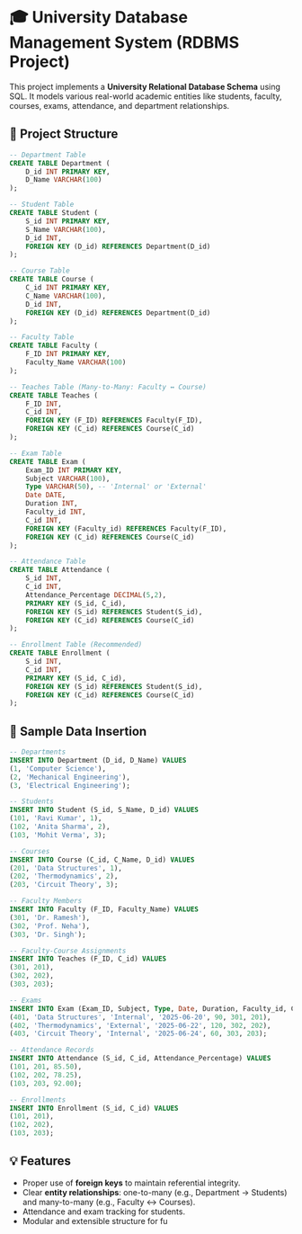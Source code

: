 # 🎓 University Database Management System (RDBMS Project)

This project implements a **University Relational Database Schema** using SQL. It models various real-world academic entities like students, faculty, courses, exams, attendance, and department relationships.

## 📁 Project Structure

```sql
-- Department Table
CREATE TABLE Department (
    D_id INT PRIMARY KEY,
    D_Name VARCHAR(100)
);

-- Student Table
CREATE TABLE Student (
    S_id INT PRIMARY KEY,
    S_Name VARCHAR(100),
    D_id INT,
    FOREIGN KEY (D_id) REFERENCES Department(D_id)
);

-- Course Table
CREATE TABLE Course (
    C_id INT PRIMARY KEY,
    C_Name VARCHAR(100),
    D_id INT,
    FOREIGN KEY (D_id) REFERENCES Department(D_id)
);

-- Faculty Table
CREATE TABLE Faculty (
    F_ID INT PRIMARY KEY,
    Faculty_Name VARCHAR(100)
);

-- Teaches Table (Many-to-Many: Faculty ↔ Course)
CREATE TABLE Teaches (
    F_ID INT,
    C_id INT,
    FOREIGN KEY (F_ID) REFERENCES Faculty(F_ID),
    FOREIGN KEY (C_id) REFERENCES Course(C_id)
);

-- Exam Table
CREATE TABLE Exam (
    Exam_ID INT PRIMARY KEY,
    Subject VARCHAR(100),
    Type VARCHAR(50), -- 'Internal' or 'External'
    Date DATE,
    Duration INT,
    Faculty_id INT,
    C_id INT,
    FOREIGN KEY (Faculty_id) REFERENCES Faculty(F_ID),
    FOREIGN KEY (C_id) REFERENCES Course(C_id)
);

-- Attendance Table
CREATE TABLE Attendance (
    S_id INT,
    C_id INT,
    Attendance_Percentage DECIMAL(5,2),
    PRIMARY KEY (S_id, C_id),
    FOREIGN KEY (S_id) REFERENCES Student(S_id),
    FOREIGN KEY (C_id) REFERENCES Course(C_id)
);

-- Enrollment Table (Recommended)
CREATE TABLE Enrollment (
    S_id INT,
    C_id INT,
    PRIMARY KEY (S_id, C_id),
    FOREIGN KEY (S_id) REFERENCES Student(S_id),
    FOREIGN KEY (C_id) REFERENCES Course(C_id)
);
```

## 📌 Sample Data Insertion

```sql
-- Departments
INSERT INTO Department (D_id, D_Name) VALUES
(1, 'Computer Science'),
(2, 'Mechanical Engineering'),
(3, 'Electrical Engineering');

-- Students
INSERT INTO Student (S_id, S_Name, D_id) VALUES
(101, 'Ravi Kumar', 1),
(102, 'Anita Sharma', 2),
(103, 'Mohit Verma', 3);

-- Courses
INSERT INTO Course (C_id, C_Name, D_id) VALUES
(201, 'Data Structures', 1),
(202, 'Thermodynamics', 2),
(203, 'Circuit Theory', 3);

-- Faculty Members
INSERT INTO Faculty (F_ID, Faculty_Name) VALUES
(301, 'Dr. Ramesh'),
(302, 'Prof. Neha'),
(303, 'Dr. Singh');

-- Faculty-Course Assignments
INSERT INTO Teaches (F_ID, C_id) VALUES
(301, 201),
(302, 202),
(303, 203);

-- Exams
INSERT INTO Exam (Exam_ID, Subject, Type, Date, Duration, Faculty_id, C_id) VALUES
(401, 'Data Structures', 'Internal', '2025-06-20', 90, 301, 201),
(402, 'Thermodynamics', 'External', '2025-06-22', 120, 302, 202),
(403, 'Circuit Theory', 'Internal', '2025-06-24', 60, 303, 203);

-- Attendance Records
INSERT INTO Attendance (S_id, C_id, Attendance_Percentage) VALUES
(101, 201, 85.50),
(102, 202, 78.25),
(103, 203, 92.00);

-- Enrollments
INSERT INTO Enrollment (S_id, C_id) VALUES
(101, 201),
(102, 202),
(103, 203);
```

## 💡 Features

- Proper use of **foreign keys** to maintain referential integrity.
- Clear **entity relationships**: one-to-many (e.g., Department → Students) and many-to-many (e.g., Faculty ↔ Courses).
- Attendance and exam tracking for students.
- Modular and extensible structure for fu
